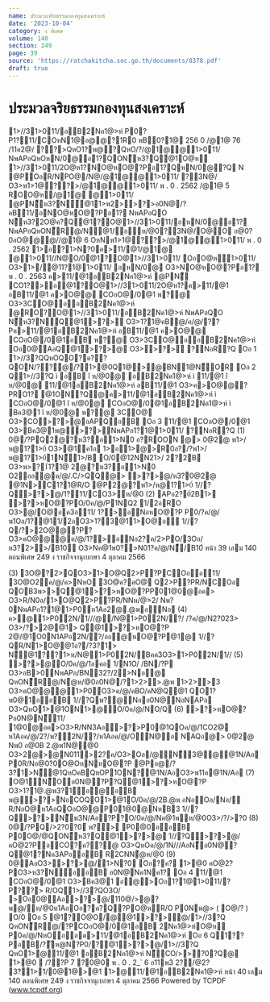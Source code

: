 ```yaml
---
name: ประมวลจริยธรรมกองทุนสงเคราะห์
date: '2023-10-04'
category: ง พิเศษ
volume: 140
section: 249
page: 39
source: 'https://ratchakitcha.soc.go.th/documents/8378.pdf'
draft: true
---
```


# ประมวลจริยธรรมกองทุนสงเคราะห์

1>//31>011/อB2Nค1@>ห์ P0?P1?11/COหN1@อ@@?1R0 พB0?1@ 256 0 /@1@ 76 /11ค2@/ ??>QหO1?พ@?QหO/?/@1@@1>011/ NพAPอQหOหN/0@อ1?QON็ห3?Q@1O@ห 1>//31>011/2O@ห1?NO@หO@?Pอ1?QหN/0@?Q N @POอR/NPO@/N@/@1@@1>011/ ?3N@/ O3>พ1>1@??>/@1@@1>011/ พ . 0 . 2562 /@1@ 5 ROO@ห/@1@ @1>011/ @PN็ห3?N์@11>พ2>>?>อ0N@/?คB11/อNO@หO@?Pอ1? NพAPอQO N็ห3?2O@ค?Q@1?O@1>//31>011/อหN/0@อ1? NพAPอQหON็R@/N@1/์อห/@0?3N@/O@O อ@0?0อO@@@//@1@ 6 OหNพ1>1@??>/@1@@1>011/ พ . 0 . 2562 1>อ?1>N?0ค>11/@1/@1@ @1>011//N@O/0@1?O@1>//31>011/ OอO@ห1>011/ O3>1>/@11?1@1>011/ อหN/0@ O3>NO@หO@?Pอ1? พ . 0 . 2563 ค>11/@1อB2Nค1@>ห์ @PN็ CO1?>อ@1?O@1>//31>011/2O@ห1?ค>11/@1 อB11/@1 ค>O@@ COอO@/0@1 พ?@ O3>3CO@ออB2Nค1@>ห์ @RO?O@1>//31>011/อB2Nค1@>ห์ NพAPอQO N็ห3?N์Q@1>?> O3>1?1@คB@/ค/@/??Pค>11/@1อB2Nค1@>ห์ อB11/@1 ค>O@@ COอO@/0@1อB พ?@ O3>3CO@ออB2Nค1@>ห์ Oอ0@AอQ@1>?>@ O3>>?> ?NอR?Q Oอ 1 1>//3?QQหOQO?ค??QON/??@/?1>@0Q1@>@BN1@N็OR Oอ 2 Q1>//3?Q ì อB î ห/@0@ อB2Nค1@>ห์ ì 11/@1 î ห/@0@ 11/@1อB2Nค1@>ห์ อB11/@1 O3>ค>O@@?PRO1? @1ON?Q@ค>11/@1อB2Nค1@>ห์ ì COอO@/0@1 î ห/@0@ COอO@/0@1อB2Nค1@>ห์ ì Bค3@1 î ห/@0@ พ?@ 3CO@ O3>CO>?>@อAPQอB Oอ 3 11/@1 COอO@/0@1 O3>Bค3@1พ@>?>NพAPอ1?1@1>011/ ?NอR?Q (1) 0@/?PQ2@?ห3?อ1>N0 อ?ROON @> 0@2@ พ1>/ห@1?1>0์ O3>@1ค1อ 1>อ1>@>R0อ?/?พ1>/ห@1?1>0์1N็1>/B O/0@12NN21>/ 2?2B O3>พ>?1์1?1@ 2@?ห3?อ1>N0 O2ออ@ค/@/.C/>QQ@> >?>@/ห3?0@2@ @1N>C1?1@R/O @P2@?พ1>/ห@1?1>0์ 1//?Q>?>@/1?11/CO3>ห/@0 (2) APอ2?0์2B1> >?>หO@?PO/0ค/@/P1NQ2 1/2อRO O3>@/O@อค3อ11/ 1?>อNอหO@?P P0/?ค/@/พ1Oอ/1?@11/2อO3>1?3@11>O@อ 1//?Q/?>2O@@?P? O3>คO@@@ค/@/1?>อNอ2?ค/2>PO/3Oอ/ ห3?2>>/B10 O3>Nค@1พ0?>N01?ค/@/N็/B10์ หน้า 39 เลม 140 ตอนพิเศษ 249 ง ราชกิจจานุเบกษา 4 ตุลาคม 2566

(3) 3O@?2>QO3>1>O@Q2>P?PCOออ11/ 3O@O2ค/@/ค>NหO 3O@ค?คO@ Q2>P?PR/NCOอ QOB3พ>>Q@1>?>หO@?PP01@0@อค> O3>R/N0อ/1>O@Q2>P?PR/NNห/@>2/ Nพ?0NพAPอ1?1@1>P0์ห1Aอ2@.@พอNอ (4) ค>@1>P0์2N/1///@/N@1>P0์2N/?/ /?ค/@/N2?023> O3>/?>2@@1> Q@1>?>หO@?P 2@/@1O0N1APอ2N/?/ออ@หO@?P@1@ 1//?QR/N1>O@@1อ?/?3?1> N็@1??1>ห/N@1>P0์2N/Bคค3O3>1>P0์2N/1// (5) >?>@O/0ค/@/1อคอ 1/N1O/ /BN/?P O3>อB>0NพAPอ/BN32?/2>Nอ@ QหON็R@/N้@ห/@0อ0N@/?1>2>>.@พ 1>2>>3 O3>คO@@@1>P0์O3>ค/@/คBO/คN@Q@1 QO1?พ0@1ออB 1//?Qพ?@Nออ0N@NอNAPอ O3>QหO1>@1ON1>@O/0ค/@/NO/Q (6) >?>หO@?Pอ0N@N็11/ 1@0@อค>O3>R/NN3Aอ>?>P0@1QOค/@/1CO2@ ห1Aอค/@/2?/พ?์2N/?/ห1Aอค/@/ON@อ NAQอ@> 0@2@ Nพ0 อ@0B 2.@พ1N@@0 O3>2@>@N011>2?ค/O3>Oอ/@N็3@@@1N/Aอ P0R/Nอ@0?0O@OหNหO@?P @Pอ@/?3?1>N็@1QหOคBQหOP1ON?@1N/AอO3>พ11ค@1N/Aอ (7) O@1N็Oอ0N@?P?Q@1>?>หO@?P O3>1?1@.@พ3?1์อ@อB พ@>?>NอCOQO1>@1O/0ค/@/2B.@พ อNอOอ/Nอ/ R/NอO@ห1AอQOอO@@P01@0@NหB3 1//?Q>?>N็พ3N/Aอ?P?O/0ค/@/Nค@1พห/@0O3>/?/>?0 (8) 0@/?PQ/>2?0?0์ พ?> P0@0ออB P0O@/@QON็ห3?Q@1>?>@ 1//?Q>?>@/คO@2?PอCO?ค??@ O3>QหOค/@/1N///AอN็อ0N@?Q@1?Nค3APออB R2CNN้@ห/@0 (9) 0@AอO3>>?>@/1>N?0 Oอ?ค? 1>@0 คO@2?PO3>ห3?N์ออB อ0N@Nค1Nค1? Oอ 4 11/@1 COอO@/0@1 O3>Bค3@1 อ@>Oอ1?1@1>011/?P??> R/OQ1>//3?QO3O/ >Oอ0@Aอ>?>@/110@/>@?พ@/ห/@0ห1AอOอ?ค?Q?PO@หR/O P0Nพ@> ( O@/? ) O/0 Oอ 5 @1?O@O/@@1>?>@/1>//3?Q QหON็R@/?PCOอO@/0@1อB 2Nค1@>ห์O@ห P0ค/@/NหOออค>11/@1อB2Nค1@>ห์ Oอ 6 Q1??PอB/?ัห@N?P0/?@1>?>@/1>//3?Q QหO1>@11/@1 อB2Nค1@>ห์ N็CO/>>?0?Q@ 1>@0  /??P 7 ?0@0 พ . 0 . 2_` 6 อ11พ3 2?/@2? 3?1>1/0@1@>@1 1>@11/@1อB2Nค1@>ห์ หน้า 40 เลม 140 ตอนพิเศษ 249 ง ราชกิจจานุเบกษา 4 ตุลาคม 2566 Powered by TCPDF (www.tcpdf.org)

